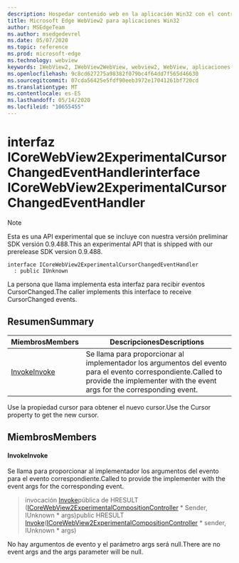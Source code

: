 ```yaml
---
description: Hospedar contenido web en la aplicación Win32 con el control Microsoft Edge WebView2
title: Microsoft Edge WebView2 para aplicaciones Win32
author: MSEdgeTeam
ms.author: msedgedevrel
ms.date: 05/07/2020
ms.topic: reference
ms.prod: microsoft-edge
ms.technology: webview
keywords: IWebView2, IWebView2WebView, webview2, WebView, aplicaciones Win32, Win32, Edge, ICoreWebView2, ICoreWebView2Controller, control de explorador, HTML Edge
ms.openlocfilehash: 9c8cd627275a98382f079bc4f64dd7f565d46630
ms.sourcegitcommit: 07cda56425e5fdf90eeb3972e17041261bf720cd
ms.translationtype: MT
ms.contentlocale: es-ES
ms.lasthandoff: 05/14/2020
ms.locfileid: "10655455"
---
```

# <span data-ttu-id="1ede9-104">interfaz ICoreWebView2ExperimentalCursorChangedEventHandler</span><span class="sxs-lookup"><span data-stu-id="1ede9-104">interface ICoreWebView2ExperimentalCursorChangedEventHandler</span></span> 

> [!NOTE]
> <span data-ttu-id="1ede9-105">Esta es una API experimental que se incluye con nuestra versión preliminar SDK versión 0.9.488.</span><span class="sxs-lookup"><span data-stu-id="1ede9-105">This an experimental API that is shipped with our prerelease SDK version 0.9.488.</span></span>

```
interface ICoreWebView2ExperimentalCursorChangedEventHandler
  : public IUnknown
```

<span data-ttu-id="1ede9-106">La persona que llama implementa esta interfaz para recibir eventos CursorChanged.</span><span class="sxs-lookup"><span data-stu-id="1ede9-106">The caller implements this interface to receive CursorChanged events.</span></span>

## <span data-ttu-id="1ede9-107">Resumen</span><span class="sxs-lookup"><span data-stu-id="1ede9-107">Summary</span></span>

 <span data-ttu-id="1ede9-108">Miembros</span><span class="sxs-lookup"><span data-stu-id="1ede9-108">Members</span></span>                        | <span data-ttu-id="1ede9-109">Descripciones</span><span class="sxs-lookup"><span data-stu-id="1ede9-109">Descriptions</span></span>
--------------------------------|---------------------------------------------
[<span data-ttu-id="1ede9-110">Invoke</span><span class="sxs-lookup"><span data-stu-id="1ede9-110">Invoke</span></span>](#invoke) | <span data-ttu-id="1ede9-111">Se llama para proporcionar al implementador los argumentos del evento para el evento correspondiente.</span><span class="sxs-lookup"><span data-stu-id="1ede9-111">Called to provide the implementer with the event args for the corresponding event.</span></span>

<span data-ttu-id="1ede9-112">Use la propiedad cursor para obtener el nuevo cursor.</span><span class="sxs-lookup"><span data-stu-id="1ede9-112">Use the Cursor property to get the new cursor.</span></span>

## <span data-ttu-id="1ede9-113">Miembros</span><span class="sxs-lookup"><span data-stu-id="1ede9-113">Members</span></span>

#### <span data-ttu-id="1ede9-114">Invoke</span><span class="sxs-lookup"><span data-stu-id="1ede9-114">Invoke</span></span> 

<span data-ttu-id="1ede9-115">Se llama para proporcionar al implementador los argumentos del evento para el evento correspondiente.</span><span class="sxs-lookup"><span data-stu-id="1ede9-115">Called to provide the implementer with the event args for the corresponding event.</span></span>

> <span data-ttu-id="1ede9-116">invocación [Invoke](#invoke)pública de HRESULT ([ICoreWebView2ExperimentalCompositionController](icorewebview2experimentalcompositioncontroller.md) \* Sender, IUnknown \* args)</span><span class="sxs-lookup"><span data-stu-id="1ede9-116">public HRESULT [Invoke](#invoke)([ICoreWebView2ExperimentalCompositionController](icorewebview2experimentalcompositioncontroller.md) \* sender, IUnknown \* args)</span></span>

<span data-ttu-id="1ede9-117">No hay argumentos de evento y el parámetro args será null.</span><span class="sxs-lookup"><span data-stu-id="1ede9-117">There are no event args and the args parameter will be null.</span></span>

